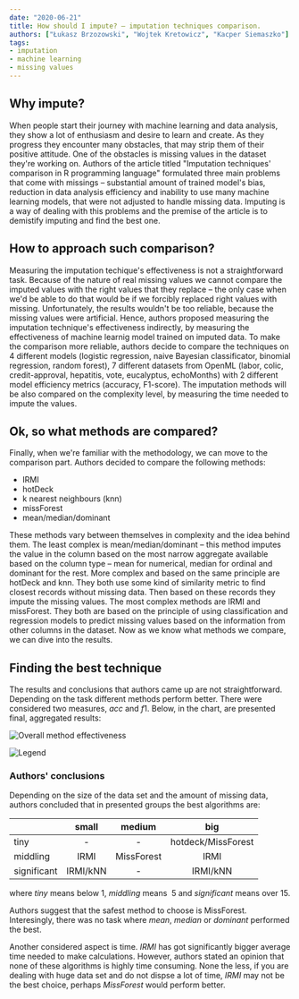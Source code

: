 ```yaml
---
date: "2020-06-21"
title: How should I impute? – imputation techniques comparison.
authors: ["Łukasz Brzozowski", "Wojtek Kretowicz", "Kacper Siemaszko"]
tags:
- imputation
- machine learning
- missing values
---
```


## Why impute?

When people start their journey with machine learning and data analysis, they show a lot of enthusiasm and desire to learn and create. As they progress they encounter many obstacles, that may strip them of their positive attitude. One of the obstacles is missing values in the dataset they're working on. Authors of the article titled "Imputation techniques' comparison in R programming language" formulated three main problems that come with missings – substantial amount of trained model's  bias, reduction in data analysis efficiency and inability to use many machine learning models, that were not adjusted to handle missing data. Imputing is a way of dealing with this problems and the premise of the article is to demistify imputing and find the best one.

## How to approach such comparison?

Measuring the imputation techique's effectiveness is not a straightforward task. Because of the nature of real missing values we cannot compare the imputed values with the right values that they replace – the only case when we'd be able to do that would be if we forcibly replaced right values with missing. Unfortunately, the results wouldn't be too reliable, because the missing values were artificial. Hence, authors proposed measuring the imputation technique's effectiveness indirectly, by measuring the effectiveness of machine learnig model trained on imputed data. To make the comparison more reliable, authors decide to compare the techniques on 4 different models (logistic regression, naive Bayesian classificator, binomial regression, random forest), 7 different datasets from OpenML (labor, colic, credit-approval, hepatitis, vote, eucalyptus, echoMonths) with 2 different model efficiency metrics (accuracy, F1-score). The imputation methods will be also compared on the complexity level, by measuring the time needed to impute the values.

## Ok, so what methods are compared?

Finally, when we're familiar with the methodology, we can move to the comparison part. Authors decided to compare the following methods:
* IRMI
* hotDeck
* k nearest neighbours (knn)
* missForest
* mean/median/dominant

These methods vary between themselves in complexity and the idea behind them. The least complex is mean/median/dominant – this method imputes the value in the column based on the most narrow aggregate available based on the column type – mean for numerical, median for ordinal and dominant for the rest. More complex and based on the same principle are hotDeck and knn. They both use some kind of similarity metric to find closest records without missing data. Then based on these records they impute the missing values. The most complex methods are IRMI and missForest. They both are based on the principle of using classification and regression models to predict missing values based on the information from other columns in the dataset. Now as we know what methods we compare, we can dive into the results.

## Finding the best technique

The results and conclusions that authors came up are not straightforward. Depending on the task different methods perform better. There were considered two measures, $acc$ and $f1$. Below, in the chart, are presented final, aggregated results:

![Overall method effectiveness](overall.png)

![Legend](Legenda.png)

### Authors' conclusions

Depending on the size of the data set and the amount of missing data, authors concluded that in presented groups the best algorithms are:

|             |   small  |   medium   |         big        |
|-------------|:--------:|:----------:|:------------------:|
| tiny        | -        | -          | hotdeck/MissForest |
| middling    | IRMI     | MissForest | IRMI               |
| significant | IRMI/kNN | -          | IRMI/kNN           |

where *tiny* means below $1%$, *middling* means $~5%$ and *significant* means over $15%$.

Authors suggest that the safest method to choose is MissForest. Interesingly, there was no task where *mean*, *median* or *dominant* performed the best.

Another considered aspect is time. *IRMI* has got significantly bigger average time needed to make calculations. However, authors stated an opinion that none of these algorithms is highly time consuming. None the less, if you are dealing with huge data set and do not dispse a lot of time, *IRMI* may not be the best choice, perhaps *MissForest* would perform better.

